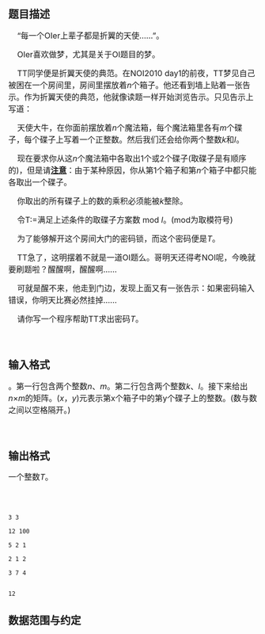 ## 题目描述

<div style="line-height: 150%">
 <span style="font-size: 12pt; line-height: 150%">    </span><span style="font-size: 12pt; line-height: 150%">“每一个OIer上辈子都是折翼的天使……”。</span>
</div>
<div style="line-height: 150%">
 <span style="font-size: 12pt; line-height: 150%">    OIer</span><span style="font-size: 12pt; line-height: 150%">喜欢做梦，尤其是关于OI题目的梦。</span>
</div>
<div style="line-height: 150%">
 <span style="font-size: 12pt; line-height: 150%">    TT</span><span style="font-size: 12pt; line-height: 150%">同学便是折翼天使的典范。在NOI2010 day1的前夜，TT梦见自己被困在一个房间里，房间里摆放着<i>n</i>个箱子。他还看到墙上贴着一张告示。作为折翼天使的典范，他就像读题一样开始浏览告示。只见告示上写道：</span>
</div>
<div style="line-height: 150%">
 <span style="font-size: 12pt; line-height: 150%">    </span><span style="font-size: 12pt; line-height: 150%">天使大牛，在你面前摆放着<i>n</i>个魔法箱，每个魔法箱里各有<i>m</i>个碟子，每个碟子上写着一个正整数。然后我们还会给你两个整数<i>k</i>和<i>l</i>。</span>
</div>
<div style="line-height: 150%">
 <span style="font-size: 12pt; line-height: 150%">    </span><span style="font-size: 12pt; line-height: 150%">现在要求你从这<i>n</i>个魔法箱中各取出1个或2个碟子(取碟子是有顺序的)，但是请<b><u>注意</u></b>：由于某种原因，你从第1个箱子和第<i>n</i>个箱子中都只能各取出一个碟子。</span>
</div>
<div style="line-height: 150%">
 <span style="font-size: 12pt; line-height: 150%">    </span><span style="font-size: 12pt; line-height: 150%">你取出的所有碟子上的数的乘积必须能被<i>k</i>整除。</span>
</div>
<div style="line-height: 150%">
 <span style="font-size: 12pt; line-height: 150%">    </span><span style="font-size: 12pt; line-height: 150%">令T:=满足上述条件的取碟子方案数 mod <i>l</i>。(mod为取模符号)</span>
</div>
<div style="line-height: 150%">
 <span style="font-size: 12pt; line-height: 150%">    </span><span style="font-size: 12pt; line-height: 150%">为了能够解开这个房间大门的密码锁，而这个密码便是<i>T</i>。</span>
</div>
<div style="line-height: 150%">
 <span style="font-size: 12pt; line-height: 150%">    TT</span><span style="font-size: 12pt; line-height: 150%">急了，这明摆着不就是一道OI题么。哥明天还得考NOI呢，今晚就要刷题啦？醒醒啊，醒醒啊……</span>
</div>
<div style="line-height: 150%">
 <span style="font-size: 12pt; line-height: 150%">    </span><span style="font-size: 12pt; line-height: 150%">可就是醒不来，他走到门边，发现上面又有一张告示：如果密码输入错误，你明天比赛必然挂掉……</span>
</div>
<div style="line-height: 150%">
 <span style="font-size: 12pt; line-height: 150%">    </span><span style="font-size: 12pt; line-height: 150%">请你写一个程序帮助TT求出密码<i>T</i>。</span>
</div>
<div style="line-height: 150%">
  
</div>

## 输入格式

<p><span style="font-size: 12pt; line-height: 150%">。</span><span style="font-size: 12pt; line-height: 150%">第一行包含两个整数<i>n</i>、<i>m</i>。第二行包含两个整数<i>k</i>、<i>l</i>。接下来给出<i>n</i>×<i>m</i>的矩阵。(<i>x</i>，<i>y</i>)元表示第x个箱子中的第y个碟子上的整数。(数与数之间以空格隔开。)</span></p>
<div style="line-height: 150%">
  
</div>

## 输出格式

<div style="line-height: 150%">
 <span style="font-size: 12pt; line-height: 150%">一个整数<i>T</i>。</span>
</div>
<div style="line-height: 150%">
  
</div>

```input1
3 3
12 100
5 2 1
2 1 2
3 7 4
```
```output1
12
```
## 数据范围与约定

<p><img alt="" src="https://s2.loli.net/2023/08/15/N9l1TdzJv2stRnG.png"></p>

